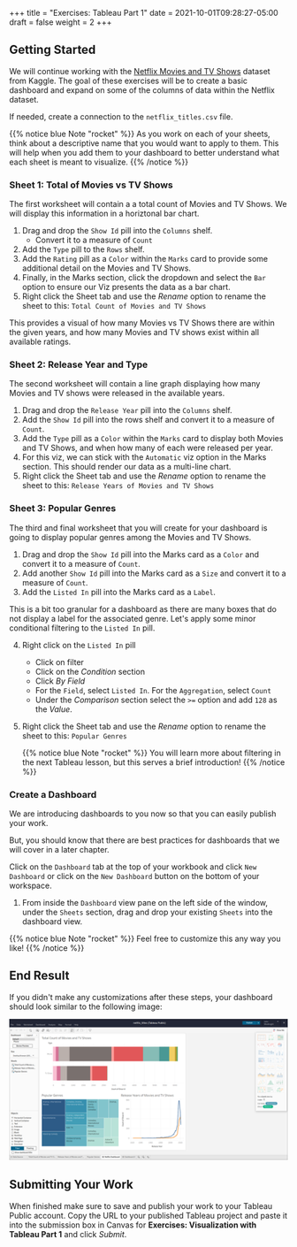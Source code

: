 +++
title = "Exercises: Tableau Part 1"
date = 2021-10-01T09:28:27-05:00
draft = false
weight = 2
+++

## Getting Started

We will continue working with the [Netflix Movies and TV Shows](https://www.kaggle.com/datasets/shivamb/netflix-shows) dataset from Kaggle. The goal of these exercises will be to create a basic dashboard and expand on some of the columns of data within the Netflix dataset.

If needed, create a connection to the  `netflix_titles.csv` file.

{{% notice blue Note "rocket" %}}
As you work on each of your sheets, think about a descriptive name that you would want to apply to them. This will help when you add them to your dashboard to better understand what each sheet is meant to visualize.
{{% /notice %}}

### Sheet 1: Total of Movies vs TV Shows

The first worksheet will contain a a total count of Movies and TV Shows. We will display this information in a horiztonal bar chart.

1. Drag and drop the `Show Id` pill into the `Columns` shelf.
    - Convert it to a measure of `Count`
1. Add the `Type` pill to the `Rows` shelf.
1. Add the `Rating` pill as a `Color` within the `Marks` card to provide some additional detail on the Movies and TV Shows.
1. Finally, in the Marks section, click the dropdown and select the `Bar` option to ensure our Viz presents the data as a bar chart.
1. Right click the Sheet tab and use the *Rename* option to rename the sheet to this: `Total Count of Movies and TV Shows`


This provides a visual of how many Movies vs TV Shows there are within the given years, and how many Movies and TV shows exist within all available ratings.

### Sheet 2: Release Year and Type

The second worksheet will contain a line graph displaying how many Movies and TV shows were released in the available years.

1. Drag and drop the `Release Year` pill into the `Columns` shelf.
1. Add the `Show Id` pill into the rows shelf and convert it to a measure of `Count`.
1. Add the `Type` pill as a `Color` within the `Marks` card to display both Movies and TV Shows, and when how many of each were released per year.
1. For this viz, we can stick with the `Automatic` viz option in the Marks section. This should render our data as a multi-line chart.
1. Right click the Sheet tab and use the *Rename* option to rename the sheet to this: `Release Years of Movies and TV Shows`

### Sheet 3: Popular Genres

The third and final worksheet that you will create for your dashboard is going to display popular genres among the Movies and TV Shows.

1. Drag and drop the `Show Id` pill into the Marks card as a `Color` and convert it to a measure of `Count`.
1. Add another `Show Id` pill into the Marks card as a `Size` and convert it to a measure of `Count`.
1. Add the `Listed In` pill into the Marks card as a `Label`.

This is a bit too granular for a dashboard as there are many boxes that do not display a label for the associated genre. Let's apply some minor conditional filtering to the `Listed In` pill.

4. Right click on the `Listed In` pill
    - Click on filter
    - Click on the *Condition* section
    - Click *By Field*
    - For the `Field`, select `Listed In`. For the `Aggregation`, select `Count`
    - Under the *Comparison* section select the `>=` option and add `128` as the *Value*.
5. Right click the Sheet tab and use the *Rename* option to rename the sheet to this: `Popular Genres`

   {{% notice blue Note "rocket" %}}
   You will learn more about filtering in the next Tableau lesson, but this serves a brief introduction!
   {{% /notice %}}

### Create a Dashboard

We are introducing dashboards to you now so that you can easily publish your work. 

But, you should know that there are best practices for dashboards that we will cover in a later chapter.

Click on the `Dashboard` tab at the top of your workbook and click `New Dashboard` or click on the `New Dashboard` button on the bottom of your workspace.

1. From inside the `Dashboard` view pane on the left side of the window, under the `Sheets` section, drag and drop your existing `Sheets` into the dashboard view.

{{% notice blue Note "rocket" %}}
Feel free to customize this any way you like!
{{% /notice %}}

## End Result

If you didn't make any customizations after these steps, your dashboard should look similar to the following image:

![Completed dashboard for intro to tableau exercises](pictures/dashboard-example.png?classes=border)

## Submitting Your Work

When finished make sure to save and publish your work to your Tableau Public account. Copy the URL to your published Tableau project and paste it into the submission box in Canvas for **Exercises: Visualization with Tableau Part 1** and click *Submit*.
